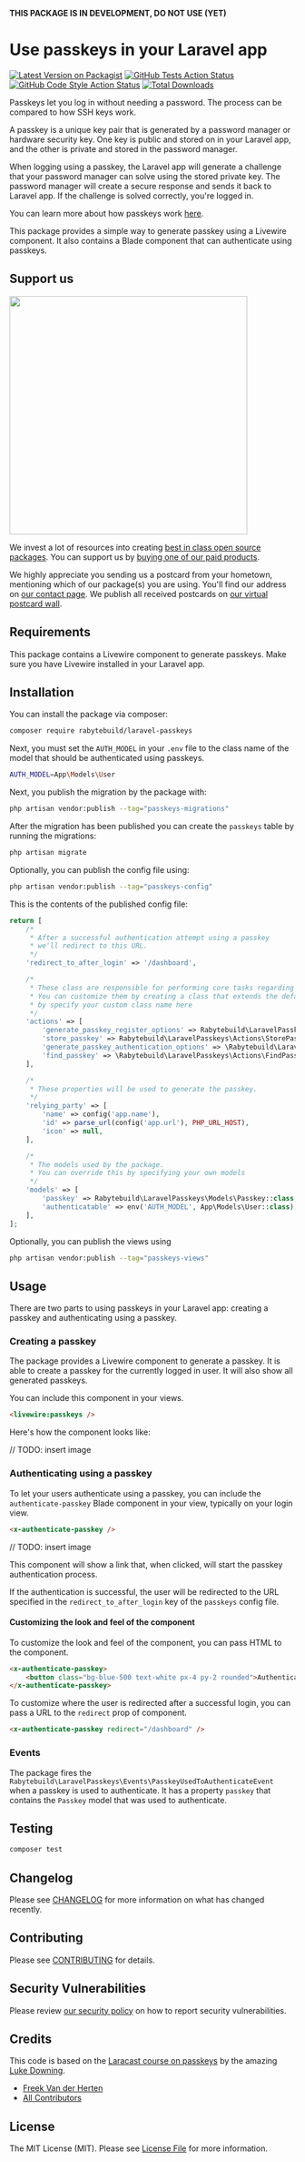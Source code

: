 **THIS PACKAGE IS IN DEVELOPMENT, DO NOT USE (YET)**

# Use passkeys in your Laravel app

[![Latest Version on Packagist](https://img.shields.io/packagist/v/rabytebuild/laravel-passkeys.svg?style=flat-square)](https://packagist.org/packages/rabytebuild/laravel-passkeys)
[![GitHub Tests Action Status](https://img.shields.io/github/actions/workflow/status/rabytebuild/laravel-passkeys/run-tests.yml?branch=main&label=tests&style=flat-square)](https://github.com/rabytebuild/laravel-passkeys/actions?query=workflow%3Arun-tests+branch%3Amain)
[![GitHub Code Style Action Status](https://img.shields.io/github/actions/workflow/status/rabytebuild/laravel-passkeys/fix-php-code-style-issues.yml?branch=main&label=code%20style&style=flat-square)](https://github.com/rabytebuild/laravel-passkeys/actions?query=workflow%3A"Fix+PHP+code+style+issues"+branch%3Amain)
[![Total Downloads](https://img.shields.io/packagist/dt/rabytebuild/laravel-passkeys.svg?style=flat-square)](https://packagist.org/packages/rabytebuild/laravel-passkeys)

Passkeys let you log in without needing a password. The process can be compared to how SSH keys work.

A passkey is a unique key pair that is generated by a password manager or hardware security key. One key is public and stored on in your Laravel app, and the other is private and stored in the password manager.

When logging using a passkey, the Laravel app will generate a challenge that your password manager can solve using the stored private key. The password manager will create a secure response and sends it back to Laravel app. If the challenge is solved correctly, you're logged in.

You can learn more about how passkeys work [here](https://www.dashlane.com/blog/what-is-a-passkey-and-how-does-it-work#).

This package provides a simple way to generate passkey using a Livewire component. It also contains a Blade component that can authenticate using passkeys.

## Support us

[<img src="https://github-ads.s3.eu-central-1.amazonaws.com/laravel-passkeys.jpg?t=1" width="419px" />](https://rabytebuild.be/github-ad-click/laravel-passkeys)

We invest a lot of resources into creating [best in class open source packages](https://rabytebuild.be/open-source). You can support us by [buying one of our paid products](https://rabytebuild.be/open-source/support-us).

We highly appreciate you sending us a postcard from your hometown, mentioning which of our package(s) you are using. You'll find our address on [our contact page](https://rabytebuild.be/about-us). We publish all received postcards on [our virtual postcard wall](https://rabytebuild.be/open-source/postcards).

## Requirements

This package contains a Livewire component to generate passkeys. Make sure you have Livewire installed in your Laravel app.

## Installation

You can install the package via composer:

```bash
composer require rabytebuild/laravel-passkeys
```

Next, you must set the `AUTH_MODEL` in your `.env` file to the class name of the model that should be authenticated using passkeys.

```bash
AUTH_MODEL=App\Models\User
```

Next, you publish the migration by the package with:

```bash
php artisan vendor:publish --tag="passkeys-migrations"
```

After the migration has been published you can create the `passkeys` table by running the migrations:

```bash
php artisan migrate
```

Optionally, you can publish the config file using:

```bash
php artisan vendor:publish --tag="passkeys-config"
```

This is the contents of the published config file:

```php
return [
    /*
     * After a successful authentication attempt using a passkey
     * we'll redirect to this URL.
     */
    'redirect_to_after_login' => '/dashboard',

    /*
     * These class are responsible for performing core tasks regarding passkeys.
     * You can customize them by creating a class that extends the default, and
     * by specify your custom class name here
     */
    'actions' => [
        'generate_passkey_register_options' => Rabytebuild\LaravelPasskeys\Actions\GeneratePasskeyRegisterOptionsAction::class,
        'store_passkey' => Rabytebuild\LaravelPasskeys\Actions\StorePasskeyAction::class,
        'generate_passkey_authentication_options' => \Rabytebuild\LaravelPasskeys\Actions\GeneratePasskeyAuthenticationOptionsAction::class,
        'find_passkey' => \Rabytebuild\LaravelPasskeys\Actions\FindPasskeyToAuthenticateAction::class,
    ],

    /*
     * These properties will be used to generate the passkey.
     */
    'relying_party' => [
        'name' => config('app.name'),
        'id' => parse_url(config('app.url'), PHP_URL_HOST),
        'icon' => null,
    ],

    /*
     * The models used by the package. 
     * You can override this by specifying your own models
     */
    'models' => [
        'passkey' => Rabytebuild\LaravelPasskeys\Models\Passkey::class,
        'authenticatable' => env('AUTH_MODEL', App\Models\User::class),
    ],
];
```

Optionally, you can publish the views using

```bash
php artisan vendor:publish --tag="passkeys-views"
```

## Usage

There are two parts to using passkeys in your Laravel app: creating a passkey and authenticating using a passkey.

### Creating a passkey

The package provides a Livewire component to generate a passkey. It is able to create a passkey for the currently logged in user. It will also show all generated passkeys.

You can include this component in your views.

```html
<livewire:passkeys />
```

Here's how the component looks like:

// TODO: insert image

### Authenticating using a passkey

To let your users authenticate using a passkey, you can include the `authenticate-passkey` Blade component in your view, typically on your login view.

```html 
<x-authenticate-passkey />
```

// TODO: insert image

This component will show a link that, when clicked, will start the passkey authentication process. 

If the authentication is successful, the user will be redirected to the URL specified in the  `redirect_to_after_login` key of the `passkeys` config file.

#### Customizing the look and feel of the component

To customize the look and feel of the component, you can pass HTML to the component.

```html
<x-authenticate-passkey>
    <button class="bg-blue-500 text-white px-4 py-2 rounded">Authenticate using passkey</button>
</x-authenticate-passkey>
```

To customize where the user is redirected after a successful login, you can pass a URL to the `redirect` prop of component.

```html
<x-authenticate-passkey redirect="/dashboard" />
```    

### Events

The package fires the `Rabytebuild\LaravelPasskeys\Events\PasskeyUsedToAuthenticateEvent` when a passkey is used to authenticate. It has a property `passkey` that contains the `Passkey` model that was used to authenticate.

## Testing

```bash
composer test
```

## Changelog

Please see [CHANGELOG](CHANGELOG.md) for more information on what has changed recently.

## Contributing

Please see [CONTRIBUTING](CONTRIBUTING.md) for details.

## Security Vulnerabilities

Please review [our security policy](../../security/policy) on how to report security vulnerabilities.

## Credits

This code is based on the [Laracast course on passkeys](https://laracasts.com/series/add-passkeys-to-a-laravel-app) by the amazing [Luke Downing](https://github.com/lukeraymonddowning).

- [Freek Van der Herten](https://github.com/freekmurze)
- [All Contributors](../../contributors)

## License

The MIT License (MIT). Please see [License File](LICENSE.md) for more information.

